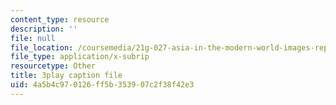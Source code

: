 ```yaml
---
content_type: resource
description: ''
file: null
file_location: /coursemedia/21g-027-asia-in-the-modern-world-images-representations-fall-2016/4a5b4c970126ff5b353907c2f38f42e3_v1pwYnDe7dc.srt
file_type: application/x-subrip
resourcetype: Other
title: 3play caption file
uid: 4a5b4c97-0126-ff5b-3539-07c2f38f42e3
---
```

